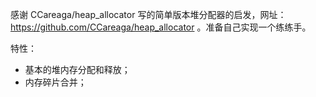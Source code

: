 感谢 CCareaga/heap_allocator 写的简单版本堆分配器的启发，网址：https://github.com/CCareaga/heap_allocator 。准备自己实现一个练练手。  

特性：  
- 基本的堆内存分配和释放；
- 内存碎片合并；
